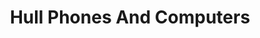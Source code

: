 ---
title: "Hull Phones And Computers"
url: /kingston-upon-hull/hull-phones-and-computers/
shop: computer
---
